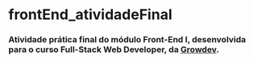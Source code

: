 # frontEnd_atividadeFinal

<h3>Atividade prática final do módulo Front-End I, desenvolvida para o curso Full-Stack Web Developer, da <a href="https://www.growdev.com.br/">Growdev</a>.</h3>
